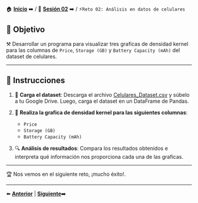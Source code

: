 🏠 [**Inicio**](../../Readme.md) ➡️ / 📖 [**Sesión 02**](../Readme.md) ➡️ / ⚡`Reto 02: Análisis en datos de celulares`

## 🎯 Objetivo

⚒️ Desarrollar un programa para visualizar tres graficas de densidad kernel para las columnas de `Price`, `Storage (GB)` y `Battery Capacity (mAh)` del dataset de celulares.

---

## 📝 Instrucciones

1. 📂 **Carga el dataset**: Descarga el archivo [Celulares_Dataset.csv](../../Datasets/S02/Reto_02_Celulares_Dataset.csv) y súbelo a tu Google Drive. Luego, carga el dataset en un DataFrame de Pandas.

2. 📐 **Realiza la grafica de densidad kernel para las siguientes columnas**:
    - `Price`
    - `Storage (GB)`
    - `Battery Capacity (mAh)`

3. 🔍 **Análisis de resultados**: Compara los resultados obtenidos e interpreta qué información nos proporciona cada una de las graficas.

---

🏆 Nos vemos en el siguiente reto, ¡mucho éxito!.

---

⬅️ [**Anterior**](../Readme.md) | [**Siguiente**](../../Sesion-03/Readme.md)➡️